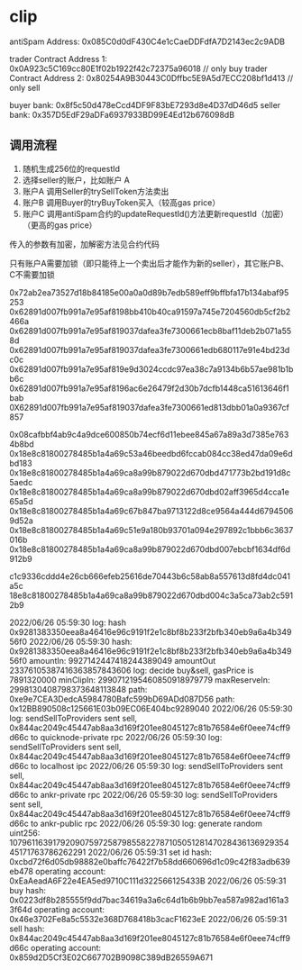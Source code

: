 # clip
antiSpam Address: 0x085C0d0dF430C4e1cCaeDDFdfA7D2143ec2c9ADB

trader Contract Address 1: 0x0A923c5C169cc80E1f02b1922f42c72375a96018 // only buy
trader Contract Address 2: 0x80254A9B30443C0Dffbc5E9A5d7ECC208bf1d413 // only sell

buyer bank: 0x8f5c50d478eCcd4DF9F83bE7293d8e4D37dD46d5
seller bank: 0x357D5EdF29aDFa6937933BD99E4Ed12b676098dB

## 调用流程

1. 随机生成256位的requestId
2. 选择seller的账户，比如账户 A
2. 账户A 调用Seller的trySellToken方法卖出
3. 账户B 调用Buyer的tryBuyToken买入（较高gas price）
4. 账户C 调用antiSpam合约的updateRequestId()方法更新requestId（加密） （更高的gas price）

传入的参数有加密，加解密方法见合约代码

只有账户A需要加锁（即只能待上一个卖出后才能作为新的seller），其它账户B、C不需要加锁

0x72ab2ea73527d18b84185e00a0a0d89b7edb589eff9bffbfa17b134abaf95253
0x62891d007fb991a7e95af8198bb410b40ca91597a745e7204560db5cf2b2466a
0x62891d007fb991a7e95af819037dafea3fe7300661ecb8baf11deb2b071a558d
0x62891d007fb991a7e95af819037dafea3fe7300661edb680117e91e4bd23dc0c
0x62891d007fb991a7e95af819e9d3024ccdc97ea38c7a9134b6b57ae981b1bb6c
0x62891d007fb991a7e95af8196ac6e26479f2d30b7dcfb1448ca51613646f1bab
0X62891d007fb991a7e95af819037dafea3fe7300661ed813dbb01a0a9367cf857

0x08cafbbf4ab9c4a9dce600850b74ecf6d11ebee845a67a89a3d7385e7634b8bd
0x18e8c81800278485b1a4a69c53a46beedbd6fccab084cc38ed47da09e6dbd183
0x18e8c81800278485b1a4a69ca8a99b879022d670dbd471773b2bd191d8c5aedc
0x18e8c81800278485b1a4a69ca8a99b879022d670dbd02aff3965d4cca1e65a5d
0x18e8c81800278485b1a4a69c67b847ba9713122d8ce9564a444d67945069d52a
0x18e8c81800278485b1a4a69c51e9a180b93701a094e297892c1bbb6c3637016b
0x18e8c81800278485b1a4a69ca8a99b879022d670dbd007ebcbf1634df6d912b9

c1c9336cddd4e26cb666efeb25616de70443b6c58ab8a557613d8fd4dc041a5c
18e8c81800278485b1a4a69ca8a99b879022d670dbd004c3a5ca73ab2c5912b9


2022/06/26 05:59:30 log: hash  0x9281383350eea8a46416e96c9191f2e1c8bf8b233f2bfb340eb9a6a4b34956f0
2022/06/26 05:59:30 hash:  0x9281383350eea8a46416e96c9191f2e1c8bf8b233f2bfb340eb9a6a4b34956f0 amountIn:  9927142447418244389049 amountOut 23376105387416363857843606 log: decide buy&sell, gasPrice is  7891320000  minClipIn:  2990712195460850918979779 maxReserveIn:  2998130408798373648113848 path:  0xe9e7CEA3DedcA5984780Bafc599bD69ADd087D56 path:  0x12BB890508c125661E03b09EC06E404bc9289040
2022/06/26 05:59:30 log: sendSellToProviders sent sell, 0x844ac2049c45447ab8aa3d169f201ee8045127c81b76584e6f0eee74cff9d66c  to  quicknode-private rpc
2022/06/26 05:59:30 log: sendSellToProviders sent sell, 0x844ac2049c45447ab8aa3d169f201ee8045127c81b76584e6f0eee74cff9d66c  to  localhost ipc
2022/06/26 05:59:30 log: sendSellToProviders sent sell, 0x844ac2049c45447ab8aa3d169f201ee8045127c81b76584e6f0eee74cff9d66c  to  ankr-private rpc
2022/06/26 05:59:30 log: sendSellToProviders sent sell, 0x844ac2049c45447ab8aa3d169f201ee8045127c81b76584e6f0eee74cff9d66c  to  ankr-public rpc
2022/06/26 05:59:30 log: generate random uint256:  107961163917920907597258798558227871050512814702843613692935445171763786262291
2022/06/26 05:59:31 set id hash:  0xcbd72f6d05db98882e0baffc76422f7b58dd660696d1c09c42f83adb639eb478 operating account:  0xEaAeadA6F22e4EA5ed9710C111d322566125433B
2022/06/26 05:59:31 buy hash:  0x0223df8b285555f9dd7bac34619a3a6c64d1b6b9bb7ea587a982ad161a33f64d operating account:  0x46e3702Fe8a5c5532e368D768418b3cacF1623eE
2022/06/26 05:59:31 sell hash:  0x844ac2049c45447ab8aa3d169f201ee8045127c81b76584e6f0eee74cff9d66c operating account:  0x859d2D5Cf3E02C667702B9098C389dB26559A671